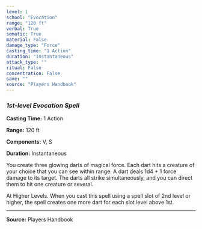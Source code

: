 ```yaml
---
level: 1
school: "Evocation"
range: "120 ft"
verbal: True
somatic: True
material: False
damage_type: "Force"
casting_time: "1 Action"
duration: "Instantaneous"
attack_type: ""
ritual: False
concentration: False
save: ""
source: "Players Handbook"
---
```


### *1st-level Evocation Spell*

**Casting Time:** 1 Action

**Range:** 120 ft

**Components:** V, S

**Duration:** Instantaneous

You create three glowing darts of magical force. Each dart hits a creature of your choice that you can see within range. A dart deals 1d4 + 1 force damage to its target. The darts all strike simultaneously, and you can direct them to hit one creature or several.
 
 At Higher Levels. When you cast this spell using a spell slot of 2nd level or higher, the spell creates one more dart for each slot level above 1st.

---
**Source:** Players Handbook
